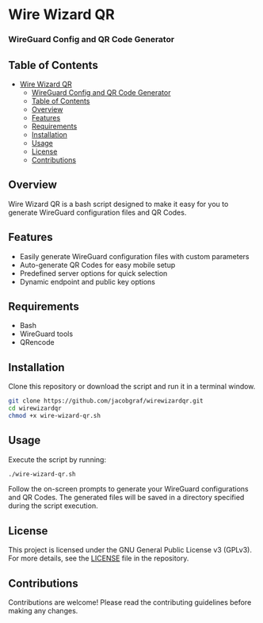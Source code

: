 # Wire Wizard QR
### WireGuard Config and QR Code Generator

## Table of Contents
- [Wire Wizard QR](#wire-wizard-qr)
    - [WireGuard Config and QR Code Generator](#wireguard-config-and-qr-code-generator)
  - [Table of Contents](#table-of-contents)
  - [Overview](#overview)
  - [Features](#features)
  - [Requirements](#requirements)
  - [Installation](#installation)
  - [Usage](#usage)
  - [License](#license)
  - [Contributions](#contributions)

## Overview

Wire Wizard QR is a bash script designed to make it easy for you to generate WireGuard configuration files and QR Codes.

## Features

- Easily generate WireGuard configuration files with custom parameters
- Auto-generate QR Codes for easy mobile setup
- Predefined server options for quick selection
- Dynamic endpoint and public key options

## Requirements

- Bash
- WireGuard tools
- QRencode

## Installation

Clone this repository or download the script and run it in a terminal window.

```bash
git clone https://github.com/jacobgraf/wirewizardqr.git
cd wirewizardqr
chmod +x wire-wizard-qr.sh
```

## Usage

Execute the script by running:

```bash
./wire-wizard-qr.sh
```

Follow the on-screen prompts to generate your WireGuard configurations and QR Codes. The generated files will be saved in a directory specified during the script execution.

## License

This project is licensed under the GNU General Public License v3 (GPLv3). For more details, see the [LICENSE](LICENSE) file in the repository.

## Contributions

Contributions are welcome! Please read the contributing guidelines before making any changes.
